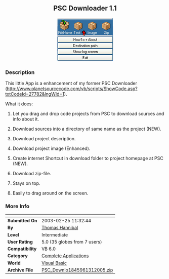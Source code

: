 ﻿<div align="center">

## PSC Downloader 1\.1

<img src="PIC200513198542717.jpg">
</div>

### Description

This little App is a enhancement of my former PSC Downloader (http://www.planetsourcecode.com/vb/scripts/ShowCode.asp?txtCodeId=27782&lngWId=1).

What it does:

1) Let you drag and drop code projects from PSC to download sources and info about it.

2) Download sources into a directory of same name as the project (NEW).

3) Download project description.

4) Download project image (Enhanced).

5) Create internet Shortcut in download folder to project homepage at PSC (NEW).

6) Download zip-file.

7) Stays on top.

8) Easily to drag around on the screen.
 
### More Info
 


<span>             |<span>
---                |---
**Submitted On**   |2003-02-25 11:32:44
**By**             |[Thomas Hannibal](https://github.com/Planet-Source-Code/PSCIndex/blob/master/ByAuthor/thomas-hannibal.md)
**Level**          |Intermediate
**User Rating**    |5.0 (35 globes from 7 users)
**Compatibility**  |VB 6\.0
**Category**       |[Complete Applications](https://github.com/Planet-Source-Code/PSCIndex/blob/master/ByCategory/complete-applications__1-27.md)
**World**          |[Visual Basic](https://github.com/Planet-Source-Code/PSCIndex/blob/master/ByWorld/visual-basic.md)
**Archive File**   |[PSC\_Downlo1845961312005\.zip](https://github.com/Planet-Source-Code/thomas-hannibal-psc-downloader-1-1__1-58582/archive/master.zip)








